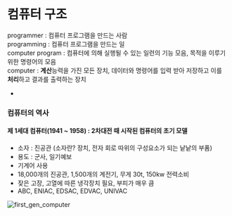 # 컴퓨터 구조

programmer : 컴퓨터 프로그램을 만드는 사람   
programming : 컴퓨터 프로그램을 만드는 일   
computer program : 컴퓨터에 의해 실행될 수 있는 일련의 기능 모음, 목적을 이루기 위한 명령어의 모음    
computer : **계산**능력을 가진 모든 장치, 데이터와 명령어를 입력 받아 저장하고 이를 **처리**하고 결과를 출력하는 장치

-

### 컴퓨터의 역사
#### 제 1세대 컴퓨터(1941 ~ 1958) : 2차대전 때 시작된 컴퓨터의 초기 모델   
- 소자 : 진공관 (소자란? 장치, 전자 회로 따위의 구성요소가 되는 낱낱의 부품)
- 용도 : 군사, 일기예보
- 기계어 사용
- 18,000개의 진공관, 1,500개의 계전기, 무게 30t, 150kw 전력소비
- 잦은 고장, 고열에 따른 냉각장치 필요, 부피가 매우 큼
- ABC, ENIAC, EDSAC, EDVAC, UNIVAC   

![first_gen_computer](https://sites.google.com/site/fun21stcomputer/_/rsrc/1355060064429/howcomhome/history/785px-Eniac.jpg?height=305&width=400)
